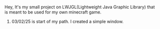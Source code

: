 Hey, It's my small project on LWJGL(Lightweight Java Graphic Library) that is meant to be used for my own minecraft game.
1. 03/02/25 is start of my path.
   I created a simple window.
